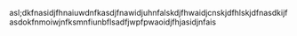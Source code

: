 asl;dkfnasidjfhnaiuwdnfkasdjfnawidjuhnfalskdjfhwaidjcnskjdfhlskjdfnasdkijfasdokfnmoiwjnfksmnfiunbflsadfjwpfpwaoidjfhjasidjnfais
